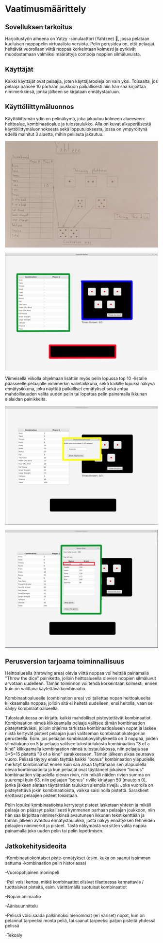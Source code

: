  <h1>Vaatimusmäärittely</h1>
 
 <h2>Sovelluksen tarkoitus</h2>
 
 Harjoitustyön aiheena on Yatzy -simulaattori (Yahtzee) :game_die:, jossa pelataan kuuluisan noppapelin 
 virtuaalista versiota. Pelin perusidea on, että pelaajat heittävät vuorollaan viittä noppaa korkeintaan kolmesti
 ja pyrkivät muodostamaan valmiiksi määrättyjä comboja noppien silmäluvuista.
 
 <h2>Käyttäjät</h2>
 
 Kaikki käyttäjät ovat pelaajia, joten käyttäjärooleja on vain yksi. Toisaalta, jos pelaaja pääsee 10 parhaan
 joukkoon paikallisesti niin hän saa kirjoittaa nimimerkkinsä, jonka jälkeen se kirjataan ennätystauluun.
 
 <h2>Käyttöliittymäluonnos</h2>
 
 Käyttöliittymän ydin on pelinäkymä, joka jakautuu kolmeen alueeseen: heittoalue, kombinaatioalue ja tulostaulukko.
 Alla on kuvat alkuperäisestä käyttöliittymäluonnoksesta sekä lopputuloksesta, jossa on ympyröitynä edellä
 mainitut 3 aluetta, mihin pelilauta jakautuu.
 
 ![GitHub Logo](Yahtzee.jpg)
 
 ![GitHub Logo](ui.png)
 
 Viimeisellä viikolla ohjelmaan lisättiin myös pelin lopussa top 10 -listalle päässeelle pelaajalle nimimerkin
 valintaikkuna, sekä kaikille lopuksi näkyvä ennätysikkuna, joka näyttää paikalliset ennätykset sekä antaa 
 mahdollisuuden valita uuden pelin tai lopettaa pelin painamalla ikkunan alalaidan painikkeita.
 
 ![GitHub Logo](nicknameSelection.png)
 
 ![GitHub Logo](gameOver.png)
 
 <h2>Perusversion tarjoama toiminnallisuus</h2>
 
 Heittoalueella (throwing area) olevia viittä noppaa voi heittää painamalla "Throw the dice" painiketta, jolloin
 heittoalueella olevien noppien silmäluvut arvotaan uudelleen. Tämän toiminnon voi tehdä korkeintaan kolmesti, 
 ennen kuin on valittava käytettävä kombinaatio.
 
 Kombinaatioalueelle (combination area) voi tallettaa nopan heittoalueelta klikkaamalla noppaa, jolloin sitä ei
 heitetä uudelleen, ensi heitolla, vaan se säilyy kombinaatioalueella.  
 
 Tulostaulukossa on kirjattu kaikki mahdolliset pisteytettävät kombinaatiot. Kombinaation nimeä klikkaamalla pelaaja valitsee
 tämän kombinaation pisteytettäväksi, jolloin ohjelma tarkistaa kombinaatioalueen nopat ja laskee niistä kertyvät pisteet
 pelaajan juuri valitseman kombinaatiokategorian perusteella. Esim. jos pelaajan kombinaatiovyöhykkeellä on 3 noppaa, joiden 
 silmälukuna on 5 ja pelaaja valitsee tulostaulukosta kombinaation "3 of a kind" klikkaamalla kombinaation nimeä tulostaulukossa,
 niin pelaaja saa 3*5=15 pistettä "3 of a kind" sarakkeeseen. Tämän jälkeen alkaa seuraava vuoro. Pelissä täytyy ensin täyttää kaikki "bonus" kombinaation yläpuolelle merkityt kombinaatiot ennen kuin
 saa alkaa täyttämään sen alapuolella olevia kombinaatioita ja kun pelaajat ovat täyttäneet jokaisen "bonus" kombinaation
 yläpuolella olevan rivin, niin mikäli näiden rivien summa on suurempi kuin 63, niin pelaajan "bonus" riville kirjataan 50
 (muutoin 0), jonka jälkeen aletaan täyttämään taulukon alempia rivejä. Joka vuorolla on pisteytettävä jokin kombinaatioista,
 vaikka saisi nolla pistettä. Sarakkeet erottavat pelaajien pisteet toisistaan. 
 
 Pelin lopuksi kombinaatioista kerrytetyt pisteet 
 lasketaan yhteen ja mikäli pelaaja on päässyt paikallisesti kymmenen parhaan pelaajan joukkoon, niin hän saa 
 kirjoittaa nimimerkkinsä avautuneen ikkunan tekstikenttään ja tämän jälkeen avautuu ennätystaulukko, josta
 näkyy ennätyksen tehneiden pelaajien nimimerkit ja pisteet. Tästä näkymästä voi sitten valita nappia painamalla
 joko uuden pelin tai pelin lopettmisen.
 
 <h2>Jatkokehitysideoita</h2> 
 
 -Kombinaatiokohtaiset piste-ennätykset (esim. kuka on saanut isoimman sattuma -kombinaation pelin historiassa)
 
 -Vuoropohjainen moninpeli
 
 -Peli voisi kertoa, mitkä kombinaatiot olisivat tilanteessa kannattavia / tuottaisivat pisteitä, esim. 
 värittämällä suotuisat kombinaatiot
  
 -Nopan animaatio
 
 -Äänisuunnittelu
 
 -Pelissä voisi saada palkinnoksi hienommat (eri väriset) nopat, kun on pelannut tarpeeksi monta peliä, tai saanut
 tarpeeksi paljon pisteitä yhdessä pelissä
  
 -Tekoäly
